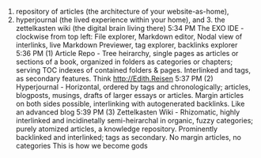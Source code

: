 1. repository of articles (the architecture of your website-as-home), 
2. hyperjournal (the lived experience within your home), and 3. the zettelkasten wiki (the digital brain living there)
5:34 PM
The EXO IDE - clockwise from top left: File explorer, Markdown editor, Nodal view of interlinks, live Markdown Previewer, tag explorer, backlinks explorer
5:36 PM
(1) Article Repo - Tree heirarchy, single pages as articles or sections of a book, organized in folders as categories or chapters; serving TOC indexes of contained folders & pages. Interlinked and tags, as secondary features. Think http://Edith.Reisen
5:37 PM
(2) Hyperjournal - Horizontal, ordered by tags and chronologically; articles, blogposts, musings, drafts of larger essays or articles. Margin articles on both sides possible, interlinking with autogenerated backlinks. Like an advanced blog
5:39 PM
(3) Zettelkasten Wiki - Rhizomatic, highly interlinked and incidinetally semi-heirarchal in organic, fuzzy categories; purely atomized articles, a knowledge repository. Prominently backlinked and interlinked; tags as secondary. No margin articles, no categories
This is how we become gods